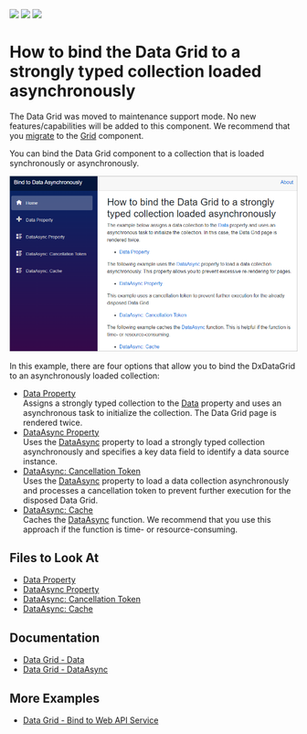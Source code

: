 <!-- default badges list -->
![](https://img.shields.io/endpoint?url=https://codecentral.devexpress.com/api/v1/VersionRange/289930056/20.1.6%2B)
[![](https://img.shields.io/badge/Open_in_DevExpress_Support_Center-FF7200?style=flat-square&logo=DevExpress&logoColor=white)](https://supportcenter.devexpress.com/ticket/details/T929369)
[![](https://img.shields.io/badge/📖_How_to_use_DevExpress_Examples-e9f6fc?style=flat-square)](https://docs.devexpress.com/GeneralInformation/403183)
<!-- default badges end -->
# How to bind the Data Grid to a strongly typed collection loaded asynchronously

The Data Grid was moved to maintenance support mode. No new features/capabilities will be added to this component. We recommend that you [migrate](https://docs.devexpress.com/Blazor/403162/grid/migrate-from-data-grid-to-grid) to the [Grid](https://docs.devexpress.com/Blazor/403143/grid) component. 

You can bind the Data Grid component to a collection that is loaded synchronously or asynchronously.

![Data Grid: Data Binding Main Page](images/example-content.png)

In this example, there are four options that allow you to bind the DxDataGrid to an asynchronously loaded collection:
* [Data Property](./CS/DataBindingSamples/Pages/DataProperty.razor)  
Assigns a strongly typed collection to the [Data](https://docs.devexpress.com/Blazor/DevExpress.Blazor.DxDataGrid-1.Data) property and uses an asynchronous task to initialize the collection. The Data Grid page is rendered twice.
* [DataAsync Property](./CS/DataBindingSamples/Pages/DataAsyncProperty.razor)  
Uses the [DataAsync](https://docs.devexpress.com/Blazor/DevExpress.Blazor.DxDataGrid-1.DataAsync) property to load a strongly typed collection asynchronously and specifies a key data field to identify a data source instance.
* [DataAsync: Cancellation Token](./CS/DataBindingSamples/Pages/DataAsyncProperty.CancellationToken.razor)  
Uses the [DataAsync](https://docs.devexpress.com/Blazor/DevExpress.Blazor.DxDataGrid-1.DataAsync) property to load a data collection asynchronously and processes a cancellation token to prevent further execution for the disposed Data Grid.
* [DataAsync: Cache](./CS/DataBindingSamples/Pages/DataAsyncProperty.Cache.razor)  
Caches the [DataAsync](https://docs.devexpress.com/Blazor/DevExpress.Blazor.DxDataGrid-1.DataAsync) function. We recommend that you use this approach if the function is time- or resource-consuming.

<!-- default file list -->

## Files to Look At

* [Data Property](./CS/DataBindingSamples/Pages/DataProperty.razor)
* [DataAsync Property](./CS/DataBindingSamples/Pages/DataAsyncProperty.razor)
* [DataAsync: Cancellation Token](./CS/DataBindingSamples/Pages/DataAsyncProperty.CancellationToken.razor)
* [DataAsync: Cache](./CS/DataBindingSamples/Pages/DataAsyncProperty.Cache.razor)

<!-- default file list -->

## Documentation

* [Data Grid - Data](https://docs.devexpress.com/Blazor/DevExpress.Blazor.DxDataGrid-1.Data)
* [Data Grid - DataAsync](https://docs.devexpress.com/Blazor/DevExpress.Blazor.DxDataGrid-1.DataAsync)

## More Examples

* [Data Grid - Bind to Web API Service](https://github.com/DevExpress-Examples/blazor-DxDataGrid-Bind-To-Web-Api-Service)
